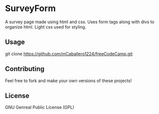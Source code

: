 # SurveyForm 

A survey page made using html and css. Uses form tags along with divs to organize html. Light css used for styling. 

## Usage

git clone https://github.com/mCaballero1224/freeCodeCamp.git

## Contributing

Feel free to fork and make your own versions of these projects!

## License

GNU Genreal Public License (GPL)
